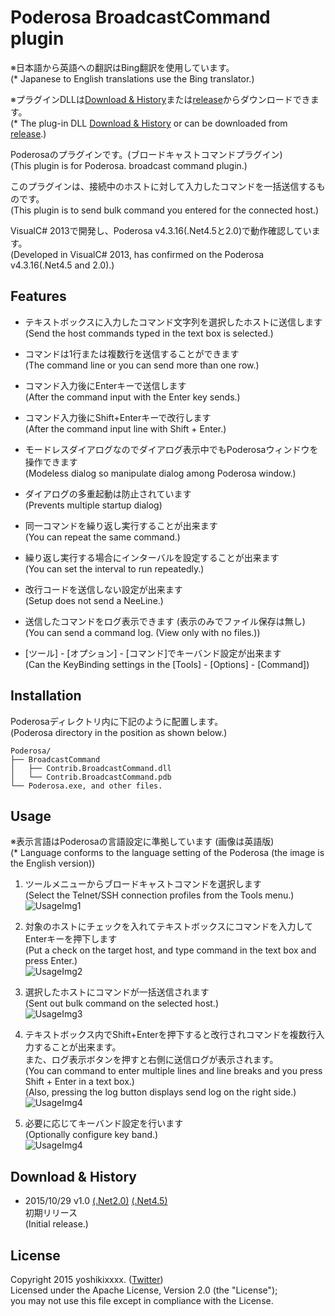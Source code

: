 # Poderosa BroadcastCommand plugin
※日本語から英語への翻訳はBing翻訳を使用しています。  
(* Japanese to English translations use the Bing translator.)

※プラグインDLLは[Download & History](#dl_history)または[release][MENU-RELEASE]からダウンロードできます。  
(* The plug-in DLL [Download & History](#dl_history) or can be downloaded from [release][MENU-RELEASE].)

Poderosaのプラグインです。(ブロードキャストコマンドプラグイン)  
(This plugin is for Poderosa. broadcast command plugin.)

このプラグインは、接続中のホストに対して入力したコマンドを一括送信するものです。  
(This plugin is to send bulk command you entered for the connected host.)

VisualC# 2013で開発し、Poderosa v4.3.16(.Net4.5と2.0)で動作確認しています。  
(Developed in VisualC# 2013, has confirmed on the Poderosa v4.3.16(.Net4.5 and 2.0).)


## Features
* テキストボックスに入力したコマンド文字列を選択したホストに送信します  
(Send the host commands typed in the text box is selected.)

* コマンドは1行または複数行を送信することができます  
(The command line or you can send more than one row.)

* コマンド入力後にEnterキーで送信します  
(After the command input with the Enter key sends.)

* コマンド入力後にShift+Enterキーで改行します  
(After the command input line with Shift + Enter.)

* モードレスダイアログなのでダイアログ表示中でもPoderosaウィンドウを操作できます  
(Modeless dialog so manipulate dialog among Poderosa window.)

* ダイアログの多重起動は防止されています  
(Prevents multiple startup dialog)

* 同一コマンドを繰り返し実行することが出来ます  
(You can repeat the same command.)

* 繰り返し実行する場合にインターバルを設定することが出来ます  
(You can set the interval to run repeatedly.)

* 改行コードを送信しない設定が出来ます  
(Setup does not send a NeeLine.)

* 送信したコマンドをログ表示できます (表示のみでファイル保存は無し)  
(You can send a command log. (View only with no files.))

* [ツール] - [オプション] - [コマンド]でキーバンド設定が出来ます  
(Can the KeyBinding settings in the [Tools] - [Options] - [Command])


## Installation
Poderosaディレクトリ内に下記のように配置します。  
(Poderosa directory in the position as shown below.)

`Poderosa/`  
`├── BroadcastCommand`  
`│   ├── Contrib.BroadcastCommand.dll`  
`│   └── Contrib.BroadcastCommand.pdb`  
`└── Poderosa.exe, and other files.`


## Usage
※表示言語はPoderosaの言語設定に準拠しています (画像は英語版)  
(* Language conforms to the language setting of the Poderosa (the image is the English version))

1. ツールメニューからブロードキャストコマンドを選択します  
(Select the Telnet/SSH connection profiles from the Tools menu.)  
![UsageImg1](https://github.com/yoshikixxxx/poderosa-broadcastcommand-plugin/wiki/img/img1.png)

2. 対象のホストにチェックを入れてテキストボックスにコマンドを入力してEnterキーを押下します  
(Put a check on the target host, and type command in the text box and press Enter.)  
![UsageImg2](https://github.com/yoshikixxxx/poderosa-broadcastcommand-plugin/wiki/img/img2.png)

3. 選択したホストにコマンドが一括送信されます  
(Sent out bulk command on the selected host.)  
![UsageImg3](https://github.com/yoshikixxxx/poderosa-broadcastcommand-plugin/wiki/img/img3.png)

4. テキストボックス内でShift+Enterを押下すると改行されコマンドを複数行入力することが出来ます。  
また、ログ表示ボタンを押すと右側に送信ログが表示されます。  
(You can command to enter multiple lines and line breaks and you press Shift + Enter in a text box.)  
(Also, pressing the log button displays send log on the right side.)
![UsageImg4](https://github.com/yoshikixxxx/poderosa-broadcastcommand-plugin/wiki/img/img4.png)

5. 必要に応じてキーバンド設定を行います  
(Optionally configure key band.)  
![UsageImg4](https://github.com/yoshikixxxx/poderosa-broadcastcommand-plugin/wiki/img/img5.png)


## <a name ="dl_history">Download & History
* 2015/10/29 v1.0 [(.Net2.0)][DL-1.0-net20] [(.Net4.5)][DL-1.0-net45]  
初期リリース  
(Initial release.)


## License
Copyright 2015 yoshikixxxx. ([Twitter][TWITTER])  
Licensed under the Apache License, Version 2.0 (the "License");  
you may not use this file except in compliance with the License.




[MENU-RELEASE]: https://github.com/yoshikixxxx/poderosa-broadcastcommand-plugin/releases
[DL-1.0-net20]: https://github.com/yoshikixxxx/poderosa-broadcastcommand-plugin/releases/download/1.0/broadcastcommand_1.0_net20.zip
[DL-1.0-net45]: https://github.com/yoshikixxxx/poderosa-broadcastcommand-plugin/releases/download/1.0/broadcastcommand_1.0_net45.zip
[TWITTER]: https://twitter.com/yoshikixxxxaol

